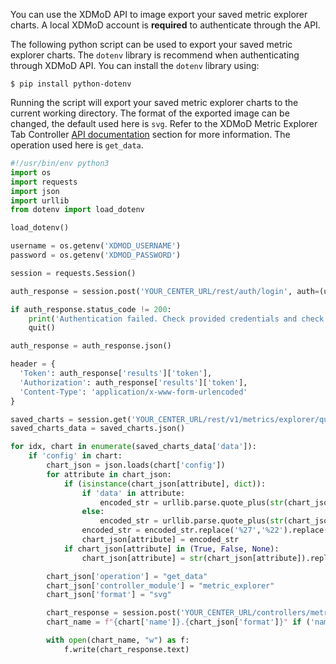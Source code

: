 You can use the XDMoD API to image export your saved metric explorer charts. A local XDMoD account is **required** to authenticate through the API.

The following python script can be used to export your saved metric explorer charts. The `dotenv` library is recommend when authenticating through XDMoD API. You can install the `dotenv` library using:

`$ pip install python-dotenv`

Running the script will export your saved metric explorer charts to the current working directory. The format of the exported image can be changed, the default used here is `svg`. Refer to the XDMoD Metric Explorer Tab Controller [API documentation](rest.html#tag/Metric-Explorer/paths/~1controllers~1metric_explorer.php/post) section for more information. The operation used here is `get_data`.

```python
#!/usr/bin/env python3
import os
import requests
import json
import urllib
from dotenv import load_dotenv

load_dotenv()

username = os.getenv('XDMOD_USERNAME')
password = os.getenv('XDMOD_PASSWORD')

session = requests.Session()

auth_response = session.post('YOUR_CENTER_URL/rest/auth/login', auth=(username, password))

if auth_response.status_code != 200:
    print('Authentication failed. Check provided credentials and check if you have a local XDMoD account')
    quit()

auth_response = auth_response.json()

header = {
  'Token': auth_response['results']['token'],
  'Authorization': auth_response['results']['token'],
  'Content-Type': 'application/x-www-form-urlencoded'
}

saved_charts = session.get('YOUR_CENTER_URL/rest/v1/metrics/explorer/queries', headers=header, cookies=session.cookies)
saved_charts_data = saved_charts.json()

for idx, chart in enumerate(saved_charts_data['data']):
    if 'config' in chart:
        chart_json = json.loads(chart['config'])
        for attribute in chart_json:
            if (isinstance(chart_json[attribute], dict)):
                if 'data' in attribute:
                    encoded_str = urllib.parse.quote_plus(str(chart_json[attribute]['data']))
                else:
                    encoded_str = urllib.parse.quote_plus(str(chart_json[attribute]))
                encoded_str = encoded_str.replace('%27','%22').replace('False', 'false').replace('True', 'true').replace('None', 'null')
                chart_json[attribute] = encoded_str
            if chart_json[attribute] in (True, False, None):
                chart_json[attribute] = str(chart_json[attribute]).replace('False', 'false').replace('True', 'true').replace('None', 'null')

        chart_json['operation'] = "get_data"
        chart_json['controller_module'] = "metric_explorer"
        chart_json['format'] = "svg"

        chart_response = session.post('YOUR_CENTER_URL/controllers/metric_explorer.php', data=chart_json, headers=header, cookies=session.cookies)
        chart_name = f"{chart['name']}.{chart_json['format']}" if ('name' in chart) else f"xdmod_API_export_{idx}.{chart_json['format']}"

        with open(chart_name, "w") as f:
            f.write(chart_response.text)
```
